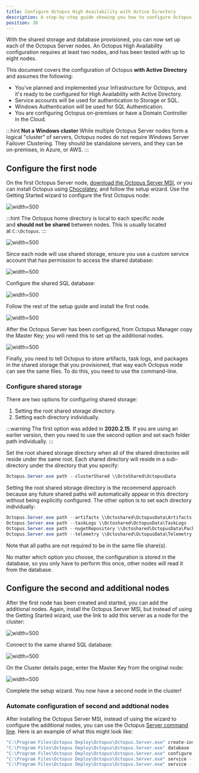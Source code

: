 ```yaml
---
title: Configure Octopus High Availability with Active Directory
description: A step-by-step guide showing you how to configure Octopus in High-Availability using Active Directory.
position: 30
---
```


With the shared storage and database provisioned, you can now set up each of the Octopus Server nodes. An Octopus High Availability configuration requires at least two nodes, and has been tested with up to eight nodes.

This document covers the configuration of Octopus **with Active Directory** and assumes the following:

- You've planned and implemented your Infrastructure for Octopus, and it's ready to be configured for High Availability with Active Directory.
- Service accounts will be used for authentication to Storage or SQL.
- Windows Authentication will be used for SQL Authentication.
- You are configuring Octopus on-premises or have a Domain Controller in the Cloud.

:::hint
**Not a Windows cluster**
While multiple Octopus Server nodes form a logical "cluster" of servers, Octopus nodes do not require Windows Server Failover Clustering. They should be standalone servers, and they can be on-premises, in Azure, or AWS.
:::

## Configure the first node

On the first Octopus Server node, [download the Octopus Server MSI](https://octopus.com/downloads), or you can install Octopus using [Chocolatey](https://community.chocolatey.org/packages/OctopusDeploy), and follow the setup wizard. Use the Getting Started wizard to configure the first Octopus node:

![](images/getting-started.png "width=500")

:::hint
The Octopus home directory is local to each specific node and **should not be shared** between nodes. This is usually located at `C:\Octopus`.
:::

![](images/home.png "width=500")

Since each node will use shared storage, ensure you use a custom service account that has permission to access the shared database:

![](images/wizard-service-accunt-ad.png "width=500")

Configure the shared SQL database:

![](images/wizard-sql-service-account.png "width=500")

Follow the rest of the setup guide and install the first node.

![](images/wizard-install.png "width=500")

After the Octopus Server has been configured, from Octopus Manager copy the Master Key; you will need this to set up the additional nodes.

![](images/wizard-master-key.png "width=500")

Finally, you need to tell Octopus to store artifacts, task logs, and packages in the shared storage that you provisioned, that way each Octopus node can see the same files. To do this, you need to use the command-line.

### Configure shared storage

There are two options for configuring shared storage: 

1. Setting the root shared storage directory.
2. Setting each directory individually.

:::warning
The first option was added in **2020.2.15**. If you are using an earlier version, then you need to use the second option and set each folder path individually.
:::

Set the root shared storage directory when all of the shared directories will reside under the same root. Each shared directory will reside in a sub-directory under the directory that you specify:

```powershell
Octopus.Server.exe path --clusterShared \\OctoShared\OctopusData
```

Setting the root shared storage directory is the recommend approach because any future shared paths will automatically appear in this directory without being explicitly configured. The other option is to set each directory individually:

```powershell
Octopus.Server.exe path --artifacts \\Octoshared\OctopusData\Artifacts
Octopus.Server.exe path --taskLogs \\Octoshared\OctopusData\TaskLogs
Octopus.Server.exe path --nugetRepository \\Octoshared\OctopusData\Packages
Octopus.Server.exe path --telemetry \\Octoshared\OctopusData\Telemetry
```

Note that all paths are not required to be in the same file share(s).

No matter which option you choose, the configuration is stored in the database, so you only have to perform this once, other nodes will read it from the database.

## Configure the second and additional nodes

After the first node has been created and started, you can add the additional nodes. Again, install the Octopus Server MSI, but instead of using the Getting Started wizard, use the link to add this server as a node for the cluster:

![](images/wizard-high-availability.png "width=500")

Connect to the same shared SQL database:

![](images/wizard-sql-service-account.png "width=500")

On the Cluster details page, enter the Master Key from the original node:

![](images/wizard-second-node.png "width=500")

Complete the setup wizard. You now have a second node in the cluster!

### Automate configuration of second and addtional nodes

After installing the Octopus Server MSI, instead of using the wizard to configure the additional nodes, you can use the Octopus [Server command line](https://octopus.com/docs/octopus-rest-api/octopus.server.exe-command-line). Here is an example of what this might look like: 


```bash
"C:\Program Files\Octopus Deploy\Octopus\Octopus.Server.exe" create-instance --instance "Default" --config "C:\Octopus\OctopusServer.config"
"C:\Program Files\Octopus Deploy\Octopus\Octopus.Server.exe" database --instance "Default" --masterKey "MASTER_KEY" --connectionString "Data Source=octopus-server-ha-db;Initial Catalog=OctopusDeploy-OctopusServer;Integrated Security=True;"
"C:\Program Files\Octopus Deploy\Octopus\Octopus.Server.exe" configure --instance "Default" --webForceSSL "False" --webListenPrefixes "http://localhost:80/" --commsListenPort "10943"
"C:\Program Files\Octopus Deploy\Octopus\Octopus.Server.exe" service --instance "Default" --stop
"C:\Program Files\Octopus Deploy\Octopus\Octopus.Server.exe" service --instance "Default" --user "WORK\scvOctopus" --password "DOMAIN_PASSWORD"  --install --reconfigure --start
```